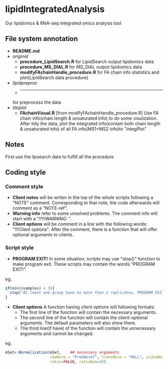 # lipidIntegratedAnalysis
Our lipidomics &amp; RNA-seq integrated omics analysis tool
## File system annotation
- **README.md**
- *original*
  - **procedure_LipidSearch.R** 
  for LipidSearch output lipidomics data
  - **procedure_MS_DIAL.R**
  for MS_DIAL output lipidomics data
  - **modifyFAchainHandle_procedure.R**
  for FA chain info statistics and plot(LipidSearch data procedure)
- *lipidpreproc*
  - ** **
  for preprocess the data 
- *tileplot*
  - **FAchainVisual.R**
  [from modifyFAchainHandle_procedure.R]
  Use FA chain info(chain length & unsaturated info) to do some visulization.
  After tidy the data, plot the integrated info(contain both chain length & unsaturated info) of all FA info(MS1+MS2 info)to "integPlot"
  
## Notes
First use the lipsearch data to fulfill all the procedure

## Coding style
### Comment style
- **Client notes** will be writen in the top of the whole scripts following a "NOTE" comment. 
Corresponding to that note, the code afterwards will comment as a "NOTE-ref".
- **Warning info** refer to some unsolved problems.
The comment info will start with a "!!!!!WARNING: ".
- **Client options** will be comment in a line with the following words:
"!!!Client options". 
After the comment, there is a function that will offer optional arguments to clients.
### Script style
- **PROGRAM EXIT!** In some situation, scripts may use "stop()" function to make program exit.
These scripts may contain the words "PROGRAM EXIT!".

eg. 
``` R
if(min(nsamples) < 3){
  stop("At least one group have no more than 2 replicates, PROGRAM EXIT!")
}
``` 

- **Client options** A function having client options will following formats:
  - The first line of the function will contain the necessary arguments.
  - The second line of the function  will contain the client-optional arguments. 
  The default parameters will also show there.
  - The third line(if have) of the function will contain the unnecessary arguments and cannot be changed.

eg.
``` R
mSet<-Normalization(mSet,    ## necessary arguments
                    rowNorm = "ProbNormT", transNorm = "NULL", scaleNorm = "AutoNorm", ref = NULL,   ## client-optional arguments
                    ratio=FALSE, ratioNum=20)   
``` 
